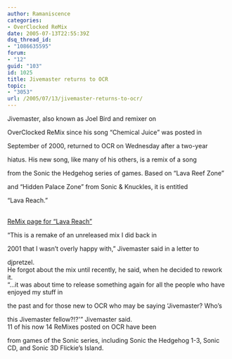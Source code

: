 ```yaml
---
author: Ramaniscence
categories:
- OverClocked ReMix
date: 2005-07-13T22:55:39Z
dsq_thread_id:
- "1086635595"
forum:
- "12"
guid: "103"
id: 1025
title: Jivemaster returns to OCR
topic:
- "3053"
url: /2005/07/13/jivemaster-returns-to-ocr/
---
```


Jivemaster, also known as Joel Bird and remixer on
  
OverClocked ReMix since his song &#8220;Chemical Juice&#8221; was posted in
  
September of 2000, returned to OCR on Wednesday after a two-year
  
hiatus. His new song, like many of his others, is a remix of a song
  
from the Sonic the Hedgehog series of games. Based on &#8220;Lava Reef Zone&#8221;
  
and &#8220;Hidden Palace Zone&#8221; from Sonic & Knuckles, it is entitled
  
&#8220;Lava Reach.&#8221;
  
<a href="http://www.ocremix.org/remix/OCR01376/" target="_blank"><br /> ReMix page for &#8220;Lava Reach&#8221;</a>
      
&#8220;This is a remake of an unreleased mix I did back in
  
2001 that I wasn&#8217;t overly happy with,&#8221; Jivemaster said in a letter to
  
djpretzel.      
He forgot about the mix until recently, he said, when he decided to rework it.      
&#8220;&#8230;it was about time to release something again for all the people who have enjoyed my stuff in
  
the past and for those new to OCR who may be saying &#8216;Jivemaster? Who&#8217;s
  
this Jivemaster fellow?!?'&#8221; Jivemaster said.      
11 of his now 14 ReMixes posted on OCR have been
  
from games of the Sonic series, including Sonic the Hedgehog 1-3, Sonic CD, and Sonic 3D Flickie&#8217;s Island.